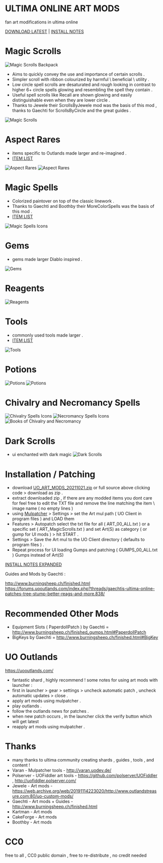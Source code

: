 # ULTIMA ONLINE ART MODS 
fan art modifications in ultima online

[DOWNLOAD LATEST]( https://github.com/CorvaeOboro/ultima_online_mods/releases/download/UO_ART_MODS_20220130/UO_ART_MODS_20220130.zip )  | [INSTALL NOTES]( https://github.com/CorvaeOboro/ultima_online_mods#installation--patching ) 

# Magic Scrolls
![Magic Scrolls Backpack](/ART_MagicScrolls/item_scroll_00_magic_compB.jpg?raw=true "Magic Scrolls Backpack")
- Aims to quickly convey the use and importance of certain scrolls .
- Simpler scroll with ribbon colourized by harmful \ beneficial \ utility . 
- Low circle spell scrolls are desaturated and rough looking in contrast to higher 6+ circle spells glowing and resembling the spell they contain .
- Useful spell scrolls like Recall are shown glowing and easily distinguishable even when they are lower circle .
- Thanks to Jewele their ScrollsByJewele mod was the basis of this mod , thanks to Gaechti for ScrollsByCircle and the great guides .

![Magic Scrolls](/ART_MagicScrolls/item_scroll_00_magic_comp.jpg?raw=true "Magic Scrolls")

# Aspect Rares
- items specific to Outlands made larger and re-imagined .
- [ITEM LIST](https://github.com/CorvaeOboro/ultima_online_mods/tree/main/ART_AspectRares#complete-list)

![Aspect Rares](/ART_AspectRares/item_00_comp_A.jpg?raw=true "Aspect Rares")
![Aspect Rares](/ART_AspectRares/item_00_comp_C.jpg?raw=true "Aspect Rares")

# Magic Spells
- Colorized paintover on top of the classic linework  .
- Thanks to Gaechti and Boothby their MoreColorSpells was the basis of this mod .
- [ITEM LIST](https://github.com/CorvaeOboro/ultima_online_mods/tree/main/UI_MagicSpells#complete-list)

![Magic Spells Icons](/UI_MagicSpells/ui_spell_00_comp.jpg?raw=true "Magic Spells Icons")

# Gems
- gems made larger Diablo inspired .

![Gems](/ART_Gems/item_gem_00_comp.jpg?raw=true "Gems")

# Reagents
![Reagents](/ART_Reagents/item_reagent_00_comp.jpg?raw=true "Reagents")

# Tools
- commonly used tools made larger .
- [ITEM LIST](https://github.com/CorvaeOboro/ultima_online_mods/tree/main/ART_Tools#complete-list)

![Tools](/ART_Tools/item_tool_00_comp.jpg?raw=true "Tools")

# Potions
![Potions](/ART_Potions/item_potion_00_comp.jpg?raw=true "Potions")
![Potions](/ART_Potions/item_potion_00_comp_B.jpg?raw=true "Potions")

# Chivalry and Necromancy Spells
![Chivalry Spells Icons](/UI_SpellsChivalry/ui_spell_chivalry_comp.jpg?raw=true "Chivalry Spells Icons")
![Necromancy Spells Icons](/UI_SpellsNecromancy/ui_spell_necro_comp.jpg?raw=true "Necromancy Spells Icons")
![Books of Chivalry and Necromancy](/UI_SpellsChivalry/ui_00_books_chivnecro_comp.jpg?raw=true "Books of Chivalry and Necromancy")

# Dark Scrolls
- ui enchanted with dark magic
![Dark Scrolls](/UI_DarkScrolls/00_dark_scrolls_comp_01.jpg?raw=true "Dark Scrolls")

# Installation / Patching
- download [UO_ART_MODS_20211021.zip]( https://github.com/CorvaeOboro/ultima_online_mods/releases/download/UO_ART_MODS_20211021/UO_ART_MODS_20211021.zip )  or full source above clicking code > download as zip  . 
- extract downloaded zip , if there are any modded items you dont care for feel free to edit the TXT file and remove the line matching the item \ image name ( no empty lines )
- using [Mulpatcher]( http://varan.uodev.de/ ) > Settings > set the Art mul path ( UO Client in program files )   and LOAD them
- Features > Autopatch select the txt file for all ( ART_00_ALL.txt ) or a specific set ( ART_MagicScrolls.txt ) and set Art(S) as category ( or gump for UI mods )  > hit START . 
- Settings > Save the Art mul to the UO Client directory ( defaults to program files ) .
- Repeat process for UI loading Gumps and patching ( GUMPS_00_ALL.txt ) Gumps instead of Art(S)

[INSTALL NOTES EXPANDED]( https://github.com/CorvaeOboro/ultima_online_mods/tree/main/Z_InstallNotes#installation--patching---expanded) 

Guides and Mods by Gaechti :

http://www.burningsheep.ch/finished.html
https://forums.uooutlands.com/index.php?threads/gaechtis-ultima-online-patches-tree-stump-better-reags-and-more.838/

# Recommended Other Mods
- Equipment Slots ( PaperdollPatch ) by Gaechti = http://www.burningsheep.ch/finished_gumps.html#PaperdollPatch
- BigKeys by Gaechti = http://www.burningsheep.ch/finished.html#BigKey

# UO Outlands
https://uooutlands.com/
- fantastic shard , highly recommend ! some notes for using art mods with launcher :
- first in launcher > gear > settings > uncheck automatic patch , uncheck automatic updates > close .
- apply art mods using mulpatcher .
- play outlands .
- follow the outlands news for patches .
- when new patch occurs , in the launcher click the verify button which will get latest 
- reapply art mods using mulpatcher .

# Thanks
- many thanks to ultima community creating shards , guides , tools , and content !
- Varan - Mulpatcher tools - http://varan.uodev.de/
- Polserver - UOFiddler art tools - https://github.com/polserver/UOFiddler , http://uofiddler.polserver.com/
- Jewele - Art mods - https://web.archive.org/web/20191114223020/http://www.outlandstreasure.com:80/uo-custom-mods/
- Gaechti - Art mods + Guides - http://www.burningsheep.ch/finished.html
- Kartman - Art mods 
- CakeForge - Art mods
- Boothby - Art mods

# CC0
free to all , CC0 public domain , free to re-distribute , no credit needed
